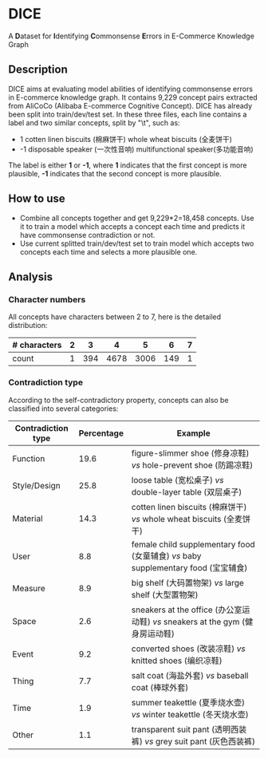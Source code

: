 # DICE
A **D**ataset for **I**dentifying **C**ommonsense **E**rrors in E-Commerce Knowledge Graph

## Description
DICE aims at evaluating model abilities of identifying commonsense errors in E-commerce knowledge graph. It contains 9,229 concept pairs extracted from AliCoCo (Alibaba E-commerce Cognitive Concept). DICE has already been split into train/dev/test set. In these three files,  each line contains a label and two similar concepts, split by "\t", such as:
- 1 cotten linen biscuits (棉麻饼干)  whole wheat biscuits (全麦饼干)
- -1 disposable speaker (一次性音响)  multifunctional speaker(多功能音响)

The label is either **1** or **-1**, where **1** indicates that the first concept is more plausible, **-1** indicates that the second concept is more plausible. 

## How to use
- Combine all concepts together and get 9,229\*2=18,458 concepts. Use it to train a model which accepts a concept each time and predicts it have commonsense contradiction or not.
- Use current splitted train/dev/test set to train model which accepts two concepts each time and selects a more plausible one.

## Analysis
### Character numbers
All concepts have characters between 2 to 7, here is the detailed distribution:

| # characters    | 2   | 3    | 4   | 5   | 6   | 7   |
| ------------ | ---- | ------ | ---- | ------- | --------- | --------|  
| count | 1  |  394   | 4678   | 3006    |    149      | 1 |

### Contradiction type
According to the self-contradictory property, concepts can also be classified into several categories:

| Contradiction type | Percentage | Example |
|--- | --- | --- |
| Function | 19.6 | figure-slimmer shoe (修身凉鞋) *vs* hole-prevent shoe (防踢凉鞋) |
|		Style/Design | 25.8 | loose table (宽松桌子) *vs* double-layer table (双层桌子) |
|		Material | 14.3 | cotten linen biscuits (棉麻饼干) *vs* whole wheat biscuits (全麦饼干) |
|		User | 8.8 | female child supplementary food (女童辅食) *vs* baby supplementary food (宝宝辅食)  |
|		Measure | 8.9 | big shelf (大码置物架) *vs* large shelf (大型置物架) |
|		Space | 2.6 | sneakers at the office (办公室运动鞋) *vs* sneakers at the gym (健身房运动鞋) |
|		Event | 9.2 | converted shoes (改装凉鞋) *vs* knitted shoes (编织凉鞋) |
|		Thing | 7.7 | salt coat (海盐外套) *vs* baseball coat (棒球外套) |
|		Time | 1.9 | summer teakettle (夏季烧水壶) *vs* winter teakettle (冬天烧水壶) |
|		Other | 1.1 | transparent suit pant (透明西装裤) *vs* grey suit pant (灰色西装裤) |

